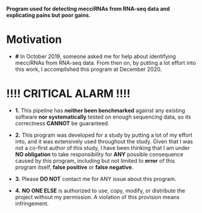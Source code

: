 __Program used for detecting mecciRNAs from RNA-seq data and explicating pains but poor gains.__

# Motivation  
  - **#** In October 2019, someone asked me for help about identifying mecciRNAs from RNA-seq data. From then on, by putting a lot effort into this work, I accomplished this program at December 2020.

# __!!!!__ CRITICAL ALARM !!!!

  - **1.** This pipeline has __neither been benchmarked__ against any existing software __nor systematically__ tested on enough sequencing data, so its correctness __CANNOT__ be guaranteed.  

  - **2.** This program was developed for a study by putting a lot of my effort into, and it was extensively used throughout the study. Given that I was not a co-first author of this study, I have been thinking that I am under **NO obligation** to take responsibility for __ANY__ possible consequence caused by this program, including but not limited to **error** of this program itself, **false positive** or **false negative**.  

  - **3.** Please __DO NOT__ contact me for ANY issue about this program.  

  - **4.** __NO ONE ELSE__ is authorized to use, copy, modify, or distribute the project without my permission. A violation of this provision means infringement.
